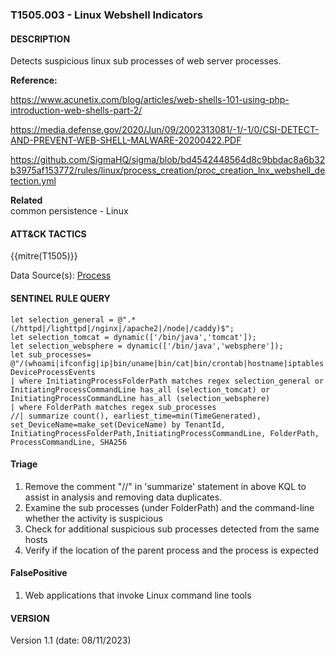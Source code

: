 ### T1505.003 - Linux Webshell Indicators

#### DESCRIPTION
Detects suspicious linux sub processes of web server processes.

**Reference:**

<https://www.acunetix.com/blog/articles/web-shells-101-using-php-introduction-web-shells-part-2/>

<https://media.defense.gov/2020/Jun/09/2002313081/-1/-1/0/CSI-DETECT-AND-PREVENT-WEB-SHELL-MALWARE-20200422.PDF>

<https://github.com/SigmaHQ/sigma/blob/bd4542448564d8c9bbdac8a6b32b3975af153772/rules/linux/process_creation/proc_creation_lnx_webshell_detection.yml>

**Related**  
common persistence - Linux

#### ATT&CK TACTICS
{{mitre(T1505)}}

Data Source(s): [Process](https://attack.mitre.org/datasources/DS0009/)

#### SENTINEL RULE QUERY  
~~~
let selection_general = @".*(/httpd|/lighttpd|/nginx|/apache2|/node|/caddy)$";
let selection_tomcat = dynamic(['/bin/java','tomcat']);
let selection_websphere = dynamic(['/bin/java','websphere']);
let sub_processes= @"/(whoami|ifconfig|ip|bin/uname|bin/cat|bin/crontab|hostname|iptables|netstat|pwd|route)$";
DeviceProcessEvents
| where InitiatingProcessFolderPath matches regex selection_general or InitiatingProcessCommandLine has_all (selection_tomcat) or InitiatingProcessCommandLine has_all (selection_websphere)
| where FolderPath matches regex sub_processes
//| summarize count(), earliest_time=min(TimeGenerated), set_DeviceName=make_set(DeviceName) by TenantId, InitiatingProcessFolderPath,InitiatingProcessCommandLine, FolderPath, ProcessCommandLine, SHA256
~~~

#### Triage  
1. Remove the comment "//" in 'summarize' statement in above KQL to assist in analysis and removing data duplicates.
2. Examine the sub processes (under FolderPath) and the command-line whether the activity is suspicious
3. Check for additional suspicious sub processes detected from the same hosts
4. Verify if the location of the parent process and the process is expected

#### FalsePositive  
1. Web applications that invoke Linux command line tools  

#### VERSION  
Version 1.1 (date: 08/11/2023)